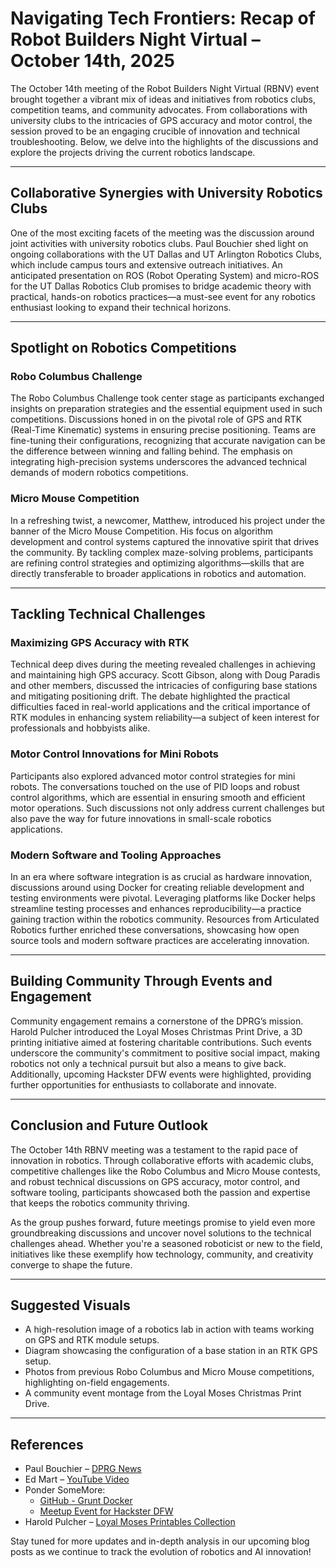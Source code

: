# Navigating Tech Frontiers: Recap of Robot Builders Night Virtual – October 14th, 2025

The October 14th meeting of the Robot Builders Night Virtual (RBNV) event brought together a vibrant mix of ideas and initiatives from robotics clubs, competition teams, and community advocates. From collaborations with university clubs to the intricacies of GPS accuracy and motor control, the session proved to be an engaging crucible of innovation and technical troubleshooting. Below, we delve into the highlights of the discussions and explore the projects driving the current robotics landscape.

---

## Collaborative Synergies with University Robotics Clubs

One of the most exciting facets of the meeting was the discussion around joint activities with university robotics clubs. Paul Bouchier shed light on ongoing collaborations with the UT Dallas and UT Arlington Robotics Clubs, which include campus tours and extensive outreach initiatives. An anticipated presentation on ROS (Robot Operating System) and micro-ROS for the UT Dallas Robotics Club promises to bridge academic theory with practical, hands-on robotics practices—a must-see event for any robotics enthusiast looking to expand their technical horizons.

---

## Spotlight on Robotics Competitions

### Robo Columbus Challenge

The Robo Columbus Challenge took center stage as participants exchanged insights on preparation strategies and the essential equipment used in such competitions. Discussions honed in on the pivotal role of GPS and RTK (Real-Time Kinematic) systems in ensuring precise positioning. Teams are fine-tuning their configurations, recognizing that accurate navigation can be the difference between winning and falling behind. The emphasis on integrating high-precision systems underscores the advanced technical demands of modern robotics competitions.

### Micro Mouse Competition

In a refreshing twist, a newcomer, Matthew, introduced his project under the banner of the Micro Mouse Competition. His focus on algorithm development and control systems captured the innovative spirit that drives the community. By tackling complex maze-solving problems, participants are refining control strategies and optimizing algorithms—skills that are directly transferable to broader applications in robotics and automation.

---

## Tackling Technical Challenges

### Maximizing GPS Accuracy with RTK  
Technical deep dives during the meeting revealed challenges in achieving and maintaining high GPS accuracy. Scott Gibson, along with Doug Paradis and other members, discussed the intricacies of configuring base stations and mitigating positioning drift. The debate highlighted the practical difficulties faced in real-world applications and the critical importance of RTK modules in enhancing system reliability—a subject of keen interest for professionals and hobbyists alike.

### Motor Control Innovations for Mini Robots  
Participants also explored advanced motor control strategies for mini robots. The conversations touched on the use of PID loops and robust control algorithms, which are essential in ensuring smooth and efficient motor operations. Such discussions not only address current challenges but also pave the way for future innovations in small-scale robotics applications.

### Modern Software and Tooling Approaches  
In an era where software integration is as crucial as hardware innovation, discussions around using Docker for creating reliable development and testing environments were pivotal. Leveraging platforms like Docker helps streamline testing processes and enhances reproducibility—a practice gaining traction within the robotics community. Resources from Articulated Robotics further enriched these conversations, showcasing how open source tools and modern software practices are accelerating innovation.

---

## Building Community Through Events and Engagement

Community engagement remains a cornerstone of the DPRG’s mission. Harold Pulcher introduced the Loyal Moses Christmas Print Drive, a 3D printing initiative aimed at fostering charitable contributions. Such events underscore the community's commitment to positive social impact, making robotics not only a technical pursuit but also a means to give back. Additionally, upcoming Hackster DFW events were highlighted, providing further opportunities for enthusiasts to collaborate and innovate.

---

## Conclusion and Future Outlook

The October 14th RBNV meeting was a testament to the rapid pace of innovation in robotics. Through collaborative efforts with academic clubs, competitive challenges like the Robo Columbus and Micro Mouse contests, and robust technical discussions on GPS accuracy, motor control, and software tooling, participants showcased both the passion and expertise that keeps the robotics community thriving.

As the group pushes forward, future meetings promise to yield even more groundbreaking discussions and uncover novel solutions to the technical challenges ahead. Whether you're a seasoned roboticist or new to the field, initiatives like these exemplify how technology, community, and creativity converge to shape the future.

---

## Suggested Visuals

- A high-resolution image of a robotics lab in action with teams working on GPS and RTK module setups.
- Diagram showcasing the configuration of a base station in an RTK GPS setup.
- Photos from previous Robo Columbus and Micro Mouse competitions, highlighting on-field engagements.
- A community event montage from the Loyal Moses Christmas Print Drive.

---

## References

- Paul Bouchier – [DPRG News](https://www.dprg.org/category/news/page/7/)
- Ed Mart – [YouTube Video](https://youtu.be/gS4rOqNDTBk?si=wErY5K5s_H7_VUfV)
- Ponder SomeMore:
  - [GitHub - Grunt Docker](https://github.com/pondersome/grunt_docker)
  - [Meetup Event for Hackster DFW](https://www.meetup.com/hackster-dfw/events/311396569/)
- Harold Pulcher – [Loyal Moses Printables Collection](https://www.printables.com/@LoyalMoses/collections/2647544)

Stay tuned for more updates and in-depth analysis in our upcoming blog posts as we continue to track the evolution of robotics and AI innovation!